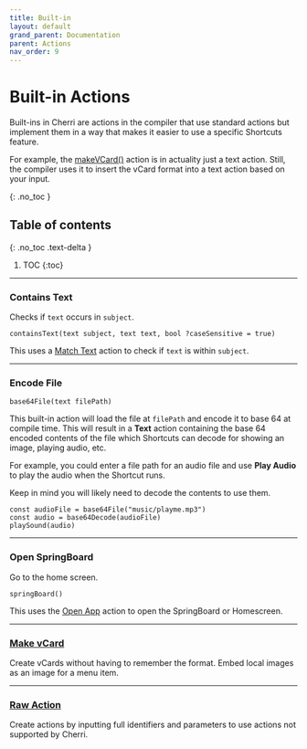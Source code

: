 ```yaml
---
title: Built-in
layout: default
grand_parent: Documentation
parent: Actions
nav_order: 9
---
```


# Built-in Actions

Built-ins in Cherri are actions in the compiler that use standard actions but implement them in a way that makes it easier to use a specific Shortcuts feature.

For example, the [makeVCard()](/language/vcards) action is in actuality just a text action. Still, the compiler uses it to  insert the vCard format into a text action based on your input.

{: .no_toc }

## Table of contents
{: .no_toc .text-delta }

1. TOC
{:toc}

---

### Contains Text

Checks if `text` occurs in `subject`.

```
containsText(text subject, text text, bool ?caseSensitive = true)
```

This uses a [Match Text](/language/standard/documents#match-text) action to check if `text` is within `subject`.

---

### Encode File

```
base64File(text filePath)
```

This built-in action will load the file at `filePath` and encode it to base 64 at compile time. This will result in a **Text** action containing the base 64 encoded contents of the file which Shortcuts can decode for showing an image, playing audio, etc.

For example, you could enter a file path for an audio file and use **Play Audio** to play the audio when the Shortcut runs.

Keep in mind you will likely need to decode the contents to use them.

```
const audioFile = base64File("music/playme.mp3")
const audio = base64Decode(audioFile)
playSound(audio)
```

---

### Open SpringBoard

Go to the home screen.

```
springBoard()
```

This uses the [Open App](/language/standard/scripting#open-app) action to open the SpringBoard or Homescreen.

---

### [Make vCard](/language/vcards)

Create vCards without having to remember the format. Embed local images as an image for a menu item.

---

### [Raw Action](/language/raw-actions)

Create actions by inputting full identifiers and parameters to use actions not supported by Cherri.
